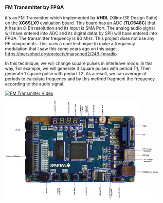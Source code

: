 ### FM Transmitter by FPGA
it's an FM Transmitter which implemented by **VHDL** (Xilinx ISE Design Suite) on the **XC6SLX9** evaluation board.
This board has an ADC (**TLC548C**) that it has an 8-Bit resolution and its input is SMA Port.
The analog audio signal will have entered into ADC and its digital data( by SPI) will have entered into FPGA. The transmitter frequency is 90 MHz. This project does not use any RF components. This uses a cool technique to make a frequency modulation that I saw this some years ago on this page: https://marsohod.org/projects/marsohod2/246-fmradio

In this technique, we will change square pulses in interleave mode. In this way, For example, we will generate 3 square pulses with period T1, Then generate 1 square pulse with period T2. As a result, we can average of periods to calculate frequency and by this method fragment the frequency according to the audio signal.

[![FM Transmitter Video](https://img.youtube.com/vi/4-0P5o3Yq74/0.jpg)](https://www.youtube.com/watch?v=4-0P5o3Yq74)

![Evaluation Board](./xilinx-fpga-zr-tech-designed-by-wxeda.jpg)

